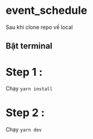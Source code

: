 # event_schedule
Sau khi clone repo về local
## **Bật terminal**
# Step 1 : 
Chạy `yarn install` 
# Step 2 :
Chạy  `yarn dev`

